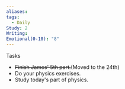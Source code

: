 ```yaml
---
aliases: 
tags:
  - Daily
Study: 2
Writing: 
Emotional(0-10): "8"
---
```

Tasks
- ~~Finish James' 5th part.~~(Moved to the 24th)
- Do your physics exercises.
- Study today's part of physics.